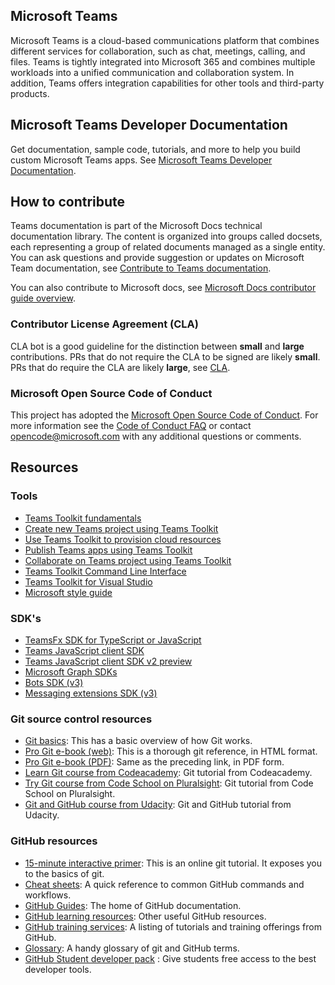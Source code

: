 ## Microsoft Teams

Microsoft Teams is a cloud-based communications platform that combines different services for collaboration, such as chat, meetings, calling, and files. Teams is tightly integrated into Microsoft 365 and combines multiple workloads into a unified communication and collaboration system. In addition, Teams offers integration capabilities for other tools and third-party products.

## Microsoft Teams Developer Documentation

Get documentation, sample code, tutorials, and more to help you build custom Microsoft Teams apps. See [Microsoft Teams Developer Documentation](https://docs.microsoft.com/en-us/microsoftteams/platform/mstdd-landing/).

## How to contribute 

Teams documentation is part of the Microsoft Docs technical documentation library. The content is organized into groups called docsets, each representing a group of related documents managed as a single entity. You can ask questions and provide suggestion or updates on Microsoft Team documentation, see [Contribute to Teams documentation](https://docs.microsoft.com/en-us/microsoftteams/platform/resources/teams-contributor-reference/).

You can also contribute to Microsoft docs, see [Microsoft Docs contributor guide overview](https://docs.microsoft.com/en-us/contribute/).

### Contributor License Agreement (CLA)
CLA bot is a good guideline for the distinction between **small** and **large** contributions. PRs that do not require the CLA to be signed are likely **small**. PRs that do require the CLA are likely **large**, see [CLA](https://cla.microsoft.com/).

### Microsoft Open Source Code of Conduct
This project has adopted the [Microsoft Open Source Code of Conduct](https://opensource.microsoft.com/codeofconduct/).
For more information see the [Code of Conduct FAQ](https://opensource.microsoft.com/codeofconduct/faq/) or contact [opencode@microsoft.com](mailto:opencode@microsoft.com) with any additional questions or comments.

## Resources

### Tools

* [Teams Toolkit fundamentals](https://docs.microsoft.com/en-us/microsoftteams/platform/toolkit/teams-toolkit-fundamentals/)
* [Create new Teams project using Teams Toolkit](https://docs.microsoft.com/en-us/microsoftteams/platform/toolkit/create-new-project/)
* [Use Teams Toolkit to provision cloud resources](https://docs.microsoft.com/en-us/microsoftteams/platform/toolkit/provision/)
* [Publish Teams apps using Teams Toolkit](https://docs.microsoft.com/en-us/microsoftteams/platform/toolkit/publish/)
* [Collaborate on Teams project using Teams Toolkit](https://docs.microsoft.com/en-us/microsoftteams/platform/toolkit/teamsfx-collaboration/)
* [Teams Toolkit Command Line Interface](https://docs.microsoft.com/en-us/microsoftteams/platform/toolkit/teamsfx-cli/)
* [Teams Toolkit for Visual Studio](https://docs.microsoft.com/en-us/microsoftteams/platform/toolkit/visual-studio-overview/)
* [Microsoft style guide](https://docs.microsoft.com/en-us/style-guide/welcome/)

### SDK's

* [TeamsFx SDK for TypeScript or JavaScript](https://docs.microsoft.com/en-us/microsoftteams/platform/toolkit/teamsfx-sdk/)
* [Teams JavaScript client SDK](https://docs.microsoft.com/en-us/microsoftteams/platform/tabs/how-to/using-teams-client-sdk/)
* [Teams JavaScript client SDK v2 preview](https://docs.microsoft.com/en-us/microsoftteams/platform/m365-apps/using-teams-client-sdk-preview?tabs=manifest-teams-toolkit%2Cjavascript/)
* [Microsoft Graph SDKs](https://docs.microsoft.com/en-us/graph/sdks/sdks-overview/)
* [Bots SDK (v3)](https://docs.microsoft.com/en-us/microsoftteams/platform/resources/bot-v3/bots-overview/)
* [Messaging extensions SDK (v3)](https://docs.microsoft.com/en-us/microsoftteams/platform/resources/messaging-extension-v3/messaging-extensions-overview/)

### Git source control resources
* [Git basics](https://go.microsoft.com/fwlink/?linkid=853939): This has a basic overview of how Git works.
* [Pro Git e-book (web)](https://go.microsoft.com/fwlink/?linkid=853940): This is a thorough git reference, in HTML format.
* [Pro Git e-book (PDF)](https://progit2.s3.amazonaws.com/en/2016-03-22-f3531/progit-en.1084.pdf): Same as the preceding link, in PDF form.
* [Learn Git course from Codeacademy](https://www.codecademy.com/learn/learn-git): Git tutorial from Codeacademy.
* [Try Git course from Code School on Pluralsight](https://www.pluralsight.com/courses/code-school-git-real): Git tutorial from Code School on Pluralsight.
* [Git and GitHub course from Udacity](https://www.udacity.com/course/version-control-with-git--ud123): Git and GitHub tutorial from Udacity.

### GitHub resources

* [15-minute interactive primer](https://try.github.io/): This is an online git tutorial. It exposes you to the basics of git.
* [Cheat sheets](https://go.microsoft.com/fwlink/?linkid=853941): A quick reference to common GitHub commands and workflows.
* [GitHub Guides](https://guides.github.com/): The home of GitHub documentation.
* [GitHub learning resources](https://help.github.com/articles/git-and-github-learning-resources/): Other useful GitHub resources.
* [GitHub training services](https://services.github.com/training/): A listing of tutorials and training offerings from GitHub.
* [Glossary](https://help.github.com/articles/github-glossary): A handy glossary of git and GitHub terms.
* [GitHub Student developer pack](https://education.github.com/pack) : Give students free access to the best developer tools.
